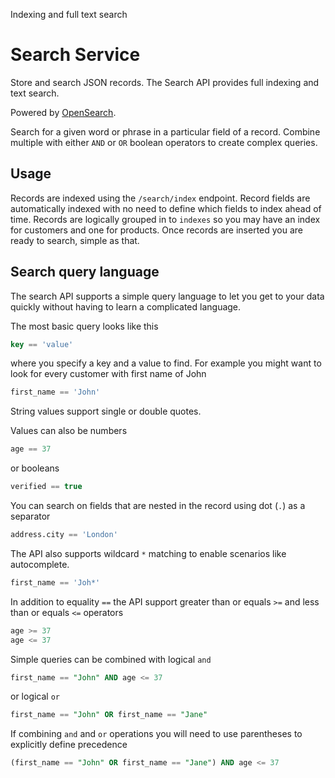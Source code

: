 Indexing and full text search

# Search Service

Store and search JSON records. The Search API provides full indexing and text search.

Powered by [OpenSearch](https://opensearch.org/).

Search for a given word or phrase in a particular field of a record. Combine multiple with either `AND` or `OR` boolean operators to create complex queries.

## Usage

Records are indexed  using the `/search/index` endpoint. Record fields are automatically indexed with no need to define which fields to index ahead of time. Records are logically grouped in to `indexes` so you may have an index for customers and one for products. Once records are inserted you are ready to search, simple as that.

## Search query language

The search API supports a simple query language to let you get to your data quickly without having to learn a complicated language. 

The most basic query looks like this

```sql
key == 'value'
```

where you specify a key and a value to find. For example you might want to look for every customer with first name of John

```sql
first_name == 'John'
```

String values support single or double quotes. 

Values can also be numbers 

```sql
age == 37
```

or booleans

```sql
verified == true
```

You can search on fields that are nested in the record using dot (`.`) as a separator 

```sql
address.city == 'London'
```

The API also supports wildcard `*` matching to enable scenarios like autocomplete.

```sql
first_name == 'Joh*'
```

In addition to equality `==` the API support greater than or equals `>=` and less than or equals `<=` operators

```sql
age >= 37
age <= 37
```

Simple queries can be combined with logical `and` 

```sql
first_name == "John" AND age <= 37
```

or logical `or`
```sql
first_name == "John" OR first_name == "Jane"
```

If combining `and` and `or` operations you will need to use parentheses to explicitly define precedence

```sql
(first_name == "John" OR first_name == "Jane") AND age <= 37 
```
